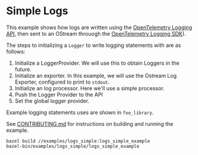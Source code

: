 
# Simple Logs 

This example shows how logs are written using the [OpenTelemetry Logging API](https://github.com/open-telemetry/opentelemetry-cpp/tree/master/api/include/opentelemetry/logs), then sent to an OStream throuogh the [OpenTelemetry Logging SDK](https://github.com/open-telemetry/opentelemetry-cpp/tree/master/sdk/include/opentelemetry/sdk/logs)).

The steps to initializing a `Logger` to write logging statements with are as follows: 
1. Initialize a LoggerProvider. We will use this to obtain Loggers in the future.
2. Initialize an exporter. In this example, we will use the Ostream Log Exporter, configured to print to `stdout`.
3. Initialize an log processor. Here we'll use a simple processor.
4. Push the Logger Provider to the API
5. Set the global logger provider.

Example logging statements uses are shown in `foo_library`. 
 
See [CONTRIBUTING.md](../../CONTRIBUTING.md) for instructions on building and running the example.

```
bazel build //examples/logs_simple:logs_simple_example
bazel-bin/examples/logs_simple/logs_simple_example
```
